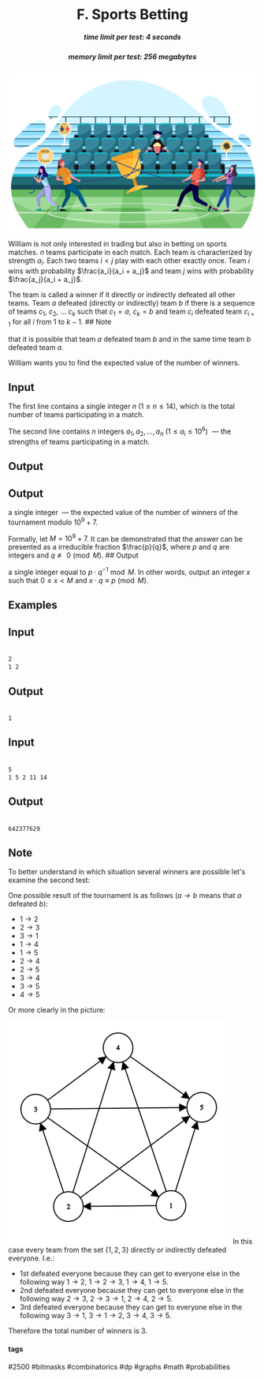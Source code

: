 <h1 style='text-align: center;'> F. Sports Betting</h1>

<h5 style='text-align: center;'>time limit per test: 4 seconds</h5>
<h5 style='text-align: center;'>memory limit per test: 256 megabytes</h5>

 ![](images/83214ddc0cd4d86663c8f5738ac8d3e68157c901.png) William is not only interested in trading but also in betting on sports matches. $n$ teams participate in each match. Each team is characterized by strength $a_i$. Each two teams $i < j$ play with each other exactly once. Team $i$ wins with probability $\frac{a_i}{a_i + a_j}$ and team $j$ wins with probability $\frac{a_j}{a_i + a_j}$.

The team is called a winner if it directly or indirectly defeated all other teams. Team $a$ defeated (directly or indirectly) team $b$ if there is a sequence of teams $c_1$, $c_2$, ... $c_k$ such that $c_1 = a$, $c_k = b$ and team $c_i$ defeated team $c_{i + 1}$ for all $i$ from $1$ to $k - 1$. ## Note

 that it is possible that team $a$ defeated team $b$ and in the same time team $b$ defeated team $a$.

William wants you to find the expected value of the number of winners.

## Input

The first line contains a single integer $n$ ($1 \leq n \leq 14$), which is the total number of teams participating in a match.

The second line contains $n$ integers $a_1, a_2, \dots, a_n$ ($1 \leq a_i \leq 10^6$)  — the strengths of teams participating in a match.

## Output

## Output

 a single integer  — the expected value of the number of winners of the tournament modulo $10^9 + 7$.

Formally, let $M = 10^9+7$. It can be demonstrated that the answer can be presented as a irreducible fraction $\frac{p}{q}$, where $p$ and $q$ are integers and $q \not \equiv 0 \pmod{M}$. ## Output

 a single integer equal to $p \cdot q^{-1} \bmod M$. In other words, output an integer $x$ such that $0 \le x < M$ and $x \cdot q \equiv p \pmod{M}$.

## Examples

## Input


```

2
1 2

```
## Output


```

1

```
## Input


```

5
1 5 2 11 14

```
## Output


```

642377629

```
## Note

To better understand in which situation several winners are possible let's examine the second test:

One possible result of the tournament is as follows ($a \rightarrow b$ means that $a$ defeated $b$):

* $1 \rightarrow 2$
* $2 \rightarrow 3$
* $3 \rightarrow 1$
* $1 \rightarrow 4$
* $1 \rightarrow 5$
* $2 \rightarrow 4$
* $2 \rightarrow 5$
* $3 \rightarrow 4$
* $3 \rightarrow 5$
* $4 \rightarrow 5$

Or more clearly in the picture:

 ![](images/03e8ea57fb07d2b0d02dca4afb14cb834b735438.png) In this case every team from the set $\{ 1, 2, 3 \}$ directly or indirectly defeated everyone. I.e.:

* $1$st defeated everyone because they can get to everyone else in the following way $1 \rightarrow 2$, $1 \rightarrow 2 \rightarrow 3$, $1 \rightarrow 4$, $1 \rightarrow 5$.
* $2$nd defeated everyone because they can get to everyone else in the following way $2 \rightarrow 3$, $2 \rightarrow 3 \rightarrow 1$, $2 \rightarrow 4$, $2 \rightarrow 5$.
* $3$rd defeated everyone because they can get to everyone else in the following way $3 \rightarrow 1$, $3 \rightarrow 1 \rightarrow 2$, $3 \rightarrow 4$, $3 \rightarrow 5$.

Therefore the total number of winners is $3$.



#### tags 

#2500 #bitmasks #combinatorics #dp #graphs #math #probabilities 
